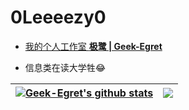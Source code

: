 # <b>0Leeeezy0</b>
- [我的个人工作室 <b>极鹭 | Geek-Egret</b>](http://geek-egret.top)

- 信息类在读大学牲😂

| <a href="https://github.com/anuraghazra/github-readme-stats"><img align="center" src="https://github-readme-stats.vercel.app/api?username=0Leeeezy0&theme=onedark&text_color=b4b3b8&title_color=0b88bb&locale=cn&show_icons=true" alt="Geek-Egret's github stats" /></a> | <a href="https://github.com/anuraghazra/github-readme-stats"><img align="center" src="https://github-readme-stats.vercel.app/api/top-langs/?username=0Leeeezy0&layout=compact&bg_color=282c34&title_color=0b88bb&locale=cn" /></a> |
| ------------- | ------------- |